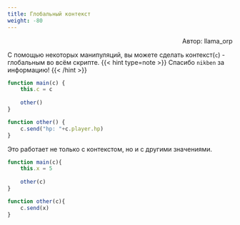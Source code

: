 ```yaml
---
title: Глобальный контекст
weight: -80
---
```


<p align="right">Автор: llama_orp</p>

С помощью некоторых манипуляций, вы можете сделать контекст(`c`) - глобальным во всём скрипте.
{{< hint type=note >}}
Спасибо `nikben` за информацию!
{{< /hint >}}
```js
function main(c) {
    this.c = c
    
    other()
}

function other() {
    c.send("hp: "+c.player.hp)
}
```

Это работает не только с контекстом, но и с другими значениями.

```js
function main(c){
    this.x = 5
    
    other(c)
}

function other(c){
    c.send(x)
}
```